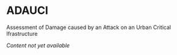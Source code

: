 # ADAUCI
Assessment of Damage caused by an Attack on an Urban Critical Ifrastructure


_Content not yet available_
